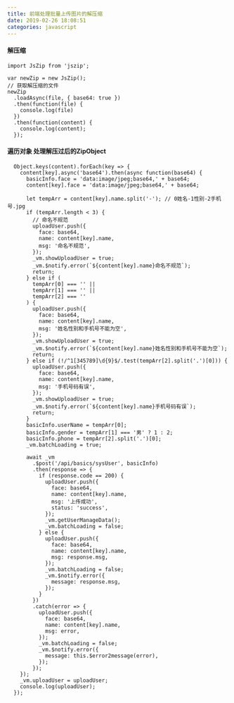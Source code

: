 ```yaml
---
title: 前端处理批量上传图片的解压缩
date: 2019-02-26 18:08:51
categories: javascript
---
```


#### 解压缩
    import JsZip from 'jszip';

    var newZip = new JsZip();
    // 获取解压缩的文件
    newZip
      .loadAsync(file, { base64: true })
      .then(function(file) {
        console.log(file)
      })
      .then(function(content) {
        console.log(content);
      });

#### 遍历对象 处理解压过后的ZipObject
      Object.keys(content).forEach(key => {
        content[key].async('base64').then(async function(base64) {
          basicInfo.face = 'data:image/jpeg;base64,' + base64;
          content[key].face = 'data:image/jpeg;base64,' + base64;

          let tempArr = content[key].name.split('-'); // 0姓名-1性别-2手机号.jpg
          if (tempArr.length < 3) {
            // 命名不规范
            uploadUser.push({
              face: base64,
              name: content[key].name,
              msg: '命名不规范',
            });
            _vm.showUploadUser = true;
            _vm.$notify.error(`${content[key].name}命名不规范`);
            return;
          } else if (
            tempArr[0] === '' ||
            tempArr[1] === '' ||
            tempArr[2] === ''
          ) {
            uploadUser.push({
              face: base64,
              name: content[key].name,
              msg: '姓名性别和手机号不能为空',
            });
            _vm.showUploadUser = true;
            _vm.$notify.error(`${content[key].name}姓名性别和手机号不能为空`);
            return;
          } else if (!/^1[345789]\d{9}$/.test(tempArr[2].split('.')[0])) {
            uploadUser.push({
              face: base64,
              name: content[key].name,
              msg: '手机号码有误',
            });
            _vm.showUploadUser = true;
            _vm.$notify.error(`${content[key].name}手机号码有误`);
            return;
          }
          basicInfo.userName = tempArr[0];
          basicInfo.gender = tempArr[1] === '男' ? 1 : 2;
          basicInfo.phone = tempArr[2].split('.')[0];
          _vm.batchLoading = true;

          await _vm
            .$post('/api/basics/sysUser', basicInfo)
            .then(response => {
              if (response.code == 200) {
                uploadUser.push({
                  face: base64,
                  name: content[key].name,
                  msg: '上传成功',
                  status: 'success',
                });
                _vm.getUserManageData();
                _vm.batchLoading = false;
              } else {
                uploadUser.push({
                  face: base64,
                  name: content[key].name,
                  msg: response.msg,
                });
                _vm.batchLoading = false;
                _vm.$notify.error({
                  message: response.msg,
                });
              }
            })
            .catch(error => {
              uploadUser.push({
                face: base64,
                name: content[key].name,
                msg: error,
              });
              _vm.batchLoading = false;
              _vm.$notify.error({
                message: this.$error2message(error),
              });
            });
        });
        _vm.uploadUser = uploadUser;
        console.log(uploadUser);
      });  